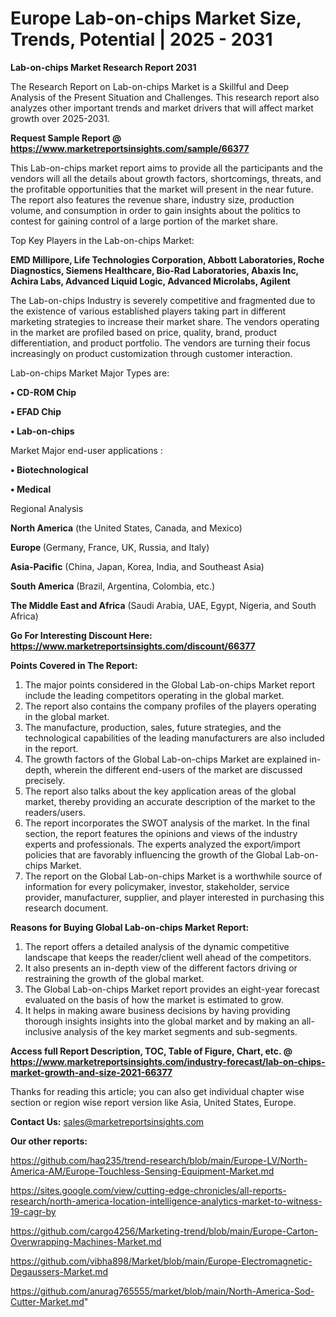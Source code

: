 # Europe Lab-on-chips Market Size, Trends, Potential | 2025 - 2031

<strong>Lab-on-chips Market Research Report 2031</strong>

The Research Report on Lab-on-chips Market is a Skillful and Deep Analysis of the Present Situation and Challenges. This research report also analyzes other important trends and market drivers that will affect market growth over 2025-2031.

<strong>Request Sample Report @ <a href=https://www.marketreportsinsights.com/sample/66377>https://www.marketreportsinsights.com/sample/66377</a></strong>

This Lab-on-chips market report aims to provide all the participants and the vendors will all the details about growth factors, shortcomings, threats, and the profitable opportunities that the market will present in the near future. The report also features the revenue share, industry size, production volume, and consumption in order to gain insights about the politics to contest for gaining control of a large portion of the market share.

Top Key Players in the Lab-on-chips Market:

<strong>EMD Millipore, Life Technologies Corporation, Abbott Laboratories, Roche Diagnostics, Siemens Healthcare, Bio-Rad Laboratories, Abaxis Inc, Achira Labs, Advanced Liquid Logic, Advanced Microlabs, Agilent</strong>

The Lab-on-chips Industry is severely competitive and fragmented due to the existence of various established players taking part in different marketing strategies to increase their market share. The vendors operating in the market are profiled based on price, quality, brand, product differentiation, and product portfolio. The vendors are turning their focus increasingly on product customization through customer interaction.

Lab-on-chips Market Major Types are:

<strong>• CD-ROM Chip

• EFAD Chip

• Lab-on-chips</strong>

Market Major end-user applications :

<strong>• Biotechnological

• Medical</strong>

Regional Analysis

</u><strong><b>North America</b></strong> (the United States, Canada, and Mexico)

<strong><b>Europe </b></strong>(Germany, France, UK, Russia, and Italy)

<strong><b>Asia-Pacific</b></strong> (China, Japan, Korea, India, and Southeast Asia)

<strong><b>South America</b></strong> (Brazil, Argentina, Colombia, etc.)

<strong><b>The Middle East and Africa</b></strong> (Saudi Arabia, UAE, Egypt, Nigeria, and South Africa)

<strong>Go For Interesting Discount Here: <a href=https://www.marketreportsinsights.com/discount/66377>https://www.marketreportsinsights.com/discount/66377</a></strong>

<strong>Points Covered in The Report:</strong>
<ol>
  <li>The major points considered in the Global Lab-on-chips Market report include the leading competitors operating in the global market.</li>
  <li>The report also contains the company profiles of the players operating in the global market.</li>
  <li>The manufacture, production, sales, future strategies, and the technological capabilities of the leading manufacturers are also included in the report.</li>
  <li>The growth factors of the Global Lab-on-chips Market are explained in-depth, wherein the different end-users of the market are discussed precisely.</li>
  <li>The report also talks about the key application areas of the global market, thereby providing an accurate description of the market to the readers/users.</li>
  <li>The report incorporates the SWOT analysis of the market. In the final section, the report features the opinions and views of the industry experts and professionals. The experts analyzed the export/import policies that are favorably influencing the growth of the Global Lab-on-chips Market.</li>
  <li>The report on the Global Lab-on-chips Market is a worthwhile source of information for every policymaker, investor, stakeholder, service provider, manufacturer, supplier, and player interested in purchasing this research document.</li>
</ol>
<strong>Reasons for Buying Global Lab-on-chips Market Report:</strong>

<ol>
  <li>The report offers a detailed analysis of the dynamic competitive landscape that keeps the reader/client well ahead of the competitors.</li>
  <li>It also presents an in-depth view of the different factors driving or restraining the growth of the global market.</li>
  <li>The Global Lab-on-chips Market report provides an eight-year forecast evaluated on the basis of how the market is estimated to grow.</li>
  <li>It helps in making aware business decisions by having providing thorough insights insights into the global market and by making an all-inclusive analysis of the key market segments and sub-segments.</li>
</ol>
<strong>Access full Report Description, TOC, Table of Figure, Chart, etc. @ <a href=https://www.marketreportsinsights.com/industry-forecast/lab-on-chips-market-growth-and-size-2021-66377>https://www.marketreportsinsights.com/industry-forecast/lab-on-chips-market-growth-and-size-2021-66377</a></strong>


Thanks for reading this article; you can also get individual chapter wise section or region wise report version like Asia, United States, Europe.

<strong>Contact Us:</strong>
sales@marketreportsinsights.com

<strong>Our other reports:</strong>

<a href=https://github.com/haq235/trend-research/blob/main/Europe-LV/North-America-AM/Europe-Touchless-Sensing-Equipment-Market.md>https://github.com/haq235/trend-research/blob/main/Europe-LV/North-America-AM/Europe-Touchless-Sensing-Equipment-Market.md</a>

<a href=https://sites.google.com/view/cutting-edge-chronicles/all-reports-research/north-america-location-intelligence-analytics-market-to-witness-19-cagr-by>https://sites.google.com/view/cutting-edge-chronicles/all-reports-research/north-america-location-intelligence-analytics-market-to-witness-19-cagr-by</a>

<a href=https://github.com/cargo4256/Marketing-trend/blob/main/Europe-Carton-Overwrapping-Machines-Market.md>https://github.com/cargo4256/Marketing-trend/blob/main/Europe-Carton-Overwrapping-Machines-Market.md</a>

<a href=https://github.com/vibha898/Market/blob/main/Europe-Electromagnetic-Degaussers-Market.md>https://github.com/vibha898/Market/blob/main/Europe-Electromagnetic-Degaussers-Market.md</a>

<a href=https://github.com/anurag765555/market/blob/main/North-America-Sod-Cutter-Market.md>https://github.com/anurag765555/market/blob/main/North-America-Sod-Cutter-Market.md</a>"
